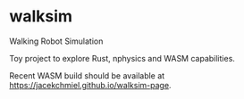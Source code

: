 # walksim
Walking Robot Simulation

Toy project to explore Rust, nphysics and WASM capabilities.

Recent WASM build should be available at https://jacekchmiel.github.io/walksim-page.